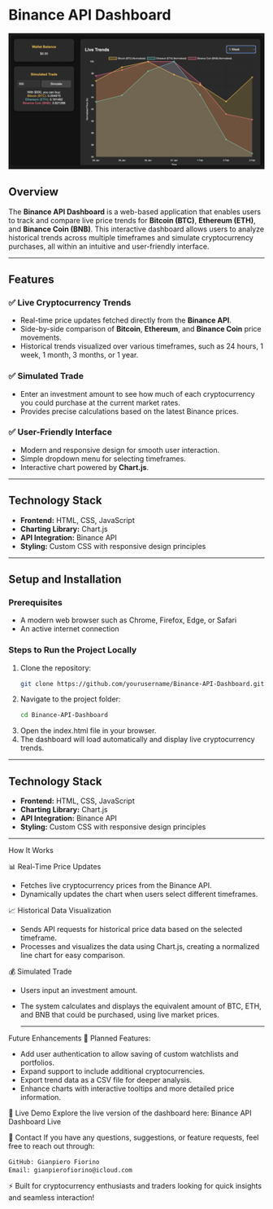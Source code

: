 # Binance API Dashboard

![Binance API Dashboard](images/Dashboard.png)

## Overview
The **Binance API Dashboard** is a web-based application that enables users to track and compare live price trends for **Bitcoin (BTC)**, **Ethereum (ETH)**, and **Binance Coin (BNB)**. This interactive dashboard allows users to analyze historical trends across multiple timeframes and simulate cryptocurrency purchases, all within an intuitive and user-friendly interface.

---

## Features

### ✅ **Live Cryptocurrency Trends**
- Real-time price updates fetched directly from the **Binance API**.
- Side-by-side comparison of **Bitcoin**, **Ethereum**, and **Binance Coin** price movements.
- Historical trends visualized over various timeframes, such as 24 hours, 1 week, 1 month, 3 months, or 1 year.

### ✅ **Simulated Trade**
- Enter an investment amount to see how much of each cryptocurrency you could purchase at the current market rates.
- Provides precise calculations based on the latest Binance prices.

### ✅ **User-Friendly Interface**
- Modern and responsive design for smooth user interaction.
- Simple dropdown menu for selecting timeframes.
- Interactive chart powered by **Chart.js**.

---

## Technology Stack
- **Frontend:** HTML, CSS, JavaScript
- **Charting Library:** Chart.js
- **API Integration:** Binance API
- **Styling:** Custom CSS with responsive design principles

---

## Setup and Installation

### Prerequisites
- A modern web browser such as Chrome, Firefox, Edge, or Safari
- An active internet connection

### Steps to Run the Project Locally
1. Clone the repository:
   ```bash
   git clone https://github.com/yourusername/Binance-API-Dashboard.git```
   
2. Navigate to the project folder:
    ```bash
    cd Binance-API-Dashboard
    ```
3. Open the index.html file in your browser.
4. The dashboard will load automatically and display live cryptocurrency trends.

 ---

## Technology Stack
- **Frontend:** HTML, CSS, JavaScript
- **Charting Library:** Chart.js
- **API Integration:** Binance API
- **Styling:** Custom CSS with responsive design principles

---

How It Works

📊 Real-Time Price Updates
- Fetches live cryptocurrency prices from the Binance API.
- Dynamically updates the chart when users select different timeframes.
  
📈 Historical Data Visualization
- Sends API requests for historical price data based on the selected timeframe.
- Processes and visualizes the data using Chart.js, creating a normalized line chart for easy comparison.
  
💰 Simulated Trade
- Users input an investment amount.
- The system calculates and displays the equivalent amount of BTC, ETH, and BNB that could be purchased, using live market prices.
  
  ---
  
Future Enhancements
🚀 Planned Features:

- Add user authentication to allow saving of custom watchlists and portfolios.
- Expand support to include additional cryptocurrencies.
- Export trend data as a CSV file for deeper analysis.
- Enhance charts with interactive tooltips and more detailed price information.
  
🔗 Live Demo
   Explore the live version of the dashboard here:
   Binance API Dashboard Live

📩 Contact
If you have any questions, suggestions, or feature requests, feel free to reach out through:
   
    GitHub: Gianpiero Fiorino
    Email: gianpierofiorino@icloud.com

⚡ Built for cryptocurrency enthusiasts and traders looking for quick insights and seamless interaction!

